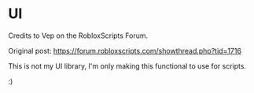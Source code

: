 # UI
Credits to Vep on the RobloxScripts Forum.

Original post:
https://forum.robloxscripts.com/showthread.php?tid=1716

This is not my UI library, I'm only making this functional to use for scripts.

:)
